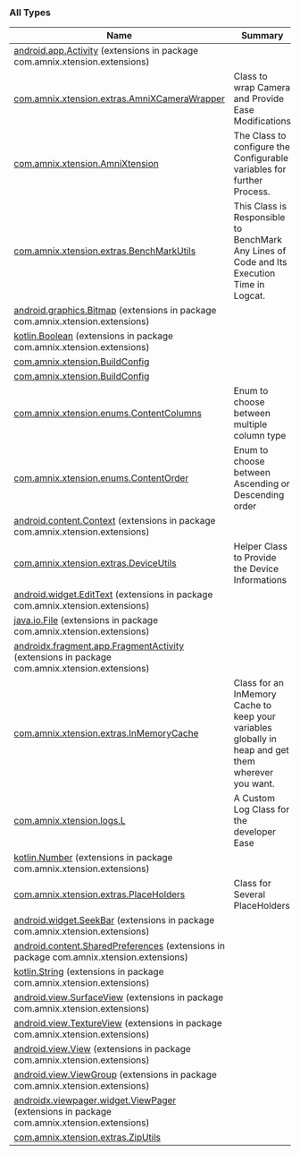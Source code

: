 

### All Types

| Name | Summary |
|---|---|
| [android.app.Activity](../com.amnix.xtension.extensions/android.app.-activity/index.md) (extensions in package com.amnix.xtension.extensions) |  |
| [com.amnix.xtension.extras.AmniXCameraWrapper](../com.amnix.xtension.extras/-amni-x-camera-wrapper/index.md) | Class to wrap Camera and Provide Ease Modifications |
| [com.amnix.xtension.AmniXtension](../com.amnix.xtension/-amni-xtension/index.md) | The Class to configure the Configurable variables for further Process. |
| [com.amnix.xtension.extras.BenchMarkUtils](../com.amnix.xtension.extras/-bench-mark-utils/index.md) | This Class is Responsible to BenchMark Any Lines of Code and Its Execution Time in Logcat. |
| [android.graphics.Bitmap](../com.amnix.xtension.extensions/android.graphics.-bitmap/index.md) (extensions in package com.amnix.xtension.extensions) |  |
| [kotlin.Boolean](../com.amnix.xtension.extensions/kotlin.-boolean/index.md) (extensions in package com.amnix.xtension.extensions) |  |
| [com.amnix.xtension.BuildConfig](../com.amnix.xtension/-build-config/index.md) |  |
| [com.amnix.xtension.BuildConfig](../com.amnix.xtension/-build-config/index.md) |  |
| [com.amnix.xtension.enums.ContentColumns](../com.amnix.xtension.enums/-content-columns/index.md) | Enum to choose between multiple column type |
| [com.amnix.xtension.enums.ContentOrder](../com.amnix.xtension.enums/-content-order/index.md) | Enum to choose between Ascending or Descending order |
| [android.content.Context](../com.amnix.xtension.extensions/android.content.-context/index.md) (extensions in package com.amnix.xtension.extensions) |  |
| [com.amnix.xtension.extras.DeviceUtils](../com.amnix.xtension.extras/-device-utils/index.md) | Helper Class to Provide the Device Informations |
| [android.widget.EditText](../com.amnix.xtension.extensions/android.widget.-edit-text/index.md) (extensions in package com.amnix.xtension.extensions) |  |
| [java.io.File](../com.amnix.xtension.extensions/java.io.-file/index.md) (extensions in package com.amnix.xtension.extensions) |  |
| [androidx.fragment.app.FragmentActivity](../com.amnix.xtension.extensions/androidx.fragment.app.-fragment-activity/index.md) (extensions in package com.amnix.xtension.extensions) |  |
| [com.amnix.xtension.extras.InMemoryCache](../com.amnix.xtension.extras/-in-memory-cache/index.md) | Class for an InMemory Cache to keep your variables globally in heap and get them wherever you want. |
| [com.amnix.xtension.logs.L](../com.amnix.xtension.logs/-l/index.md) | A Custom Log Class for the developer Ease |
| [kotlin.Number](../com.amnix.xtension.extensions/kotlin.-number/index.md) (extensions in package com.amnix.xtension.extensions) |  |
| [com.amnix.xtension.extras.PlaceHolders](../com.amnix.xtension.extras/-place-holders/index.md) | Class for Several PlaceHolders |
| [android.widget.SeekBar](../com.amnix.xtension.extensions/android.widget.-seek-bar/index.md) (extensions in package com.amnix.xtension.extensions) |  |
| [android.content.SharedPreferences](../com.amnix.xtension.extensions/android.content.-shared-preferences/index.md) (extensions in package com.amnix.xtension.extensions) |  |
| [kotlin.String](../com.amnix.xtension.extensions/kotlin.-string/index.md) (extensions in package com.amnix.xtension.extensions) |  |
| [android.view.SurfaceView](../com.amnix.xtension.extensions/android.view.-surface-view/index.md) (extensions in package com.amnix.xtension.extensions) |  |
| [android.view.TextureView](../com.amnix.xtension.extensions/android.view.-texture-view/index.md) (extensions in package com.amnix.xtension.extensions) |  |
| [android.view.View](../com.amnix.xtension.extensions/android.view.-view/index.md) (extensions in package com.amnix.xtension.extensions) |  |
| [android.view.ViewGroup](../com.amnix.xtension.extensions/android.view.-view-group/index.md) (extensions in package com.amnix.xtension.extensions) |  |
| [androidx.viewpager.widget.ViewPager](../com.amnix.xtension.extensions/androidx.viewpager.widget.-view-pager/index.md) (extensions in package com.amnix.xtension.extensions) |  |
| [com.amnix.xtension.extras.ZipUtils](../com.amnix.xtension.extras/-zip-utils/index.md) |  |

